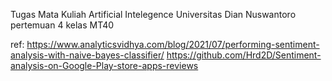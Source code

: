 Tugas Mata Kuliah Artificial Intelegence Universitas Dian Nuswantoro pertemuan 4 kelas MT40

ref:
https://www.analyticsvidhya.com/blog/2021/07/performing-sentiment-analysis-with-naive-bayes-classifier/
https://github.com/Hrd2D/Sentiment-analysis-on-Google-Play-store-apps-reviews